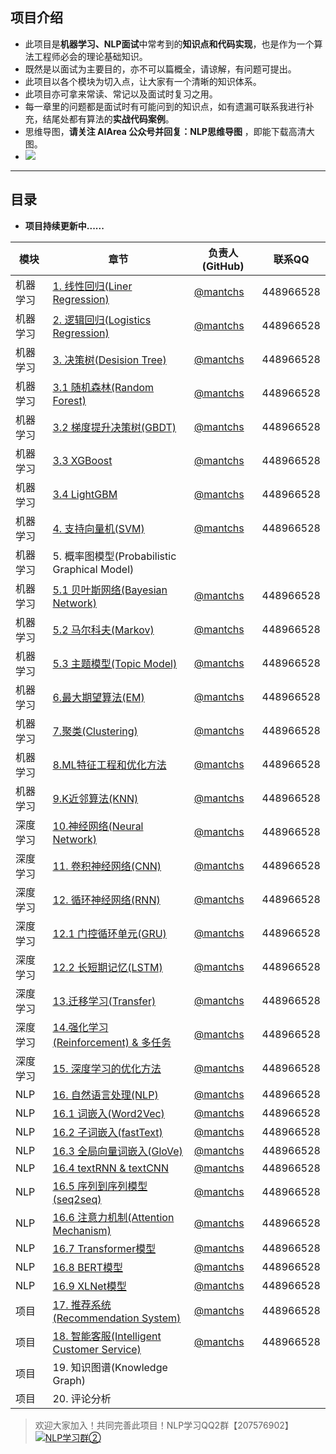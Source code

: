 ## 项目介绍

- 此项目是**机器学习、NLP面试**中常考到的**知识点和代码实现**，也是作为一个算法工程师必会的理论基础知识。
- 既然是以面试为主要目的，亦不可以篇概全，请谅解，有问题可提出。
- 此项目以各个模块为切入点，让大家有一个清晰的知识体系。
- 此项目亦可拿来常读、常记以及面试时复习之用。
- 每一章里的问题都是面试时有可能问到的知识点，如有遗漏可联系我进行补充，结尾处都有算法的**实战代码案例**。
- 思维导图，**请关注 AIArea 公众号并回复：NLP思维导图** ，即能下载高清大图。
- ![](https://github.com/NLP-LOVE/Introduction-NLP/raw/master/img/2020-2-3_16-0-25.png?raw=true)


------



## 目录

- **项目持续更新中......**

| 模块     | 章节                                                         | 负责人(GitHub)                          | 联系QQ    |
| -------- | ------------------------------------------------------------ | --------------------------------------- | --------- |
| 机器学习 | [1. 线性回归(Liner Regression)](https://github.com/NLP-LOVE/ML-NLP/blob/master/Machine%20Learning/Liner%20Regression/1.Liner%20Regression.md) | [@mantchs](https://github.com/NLP-LOVE) | 448966528 |
| 机器学习 | [2. 逻辑回归(Logistics Regression)](https://github.com/NLP-LOVE/ML-NLP/blob/master/Machine%20Learning/2.Logistics%20Regression/2.Logistics%20Regression.md) | [@mantchs](https://github.com/NLP-LOVE) | 448966528 |
| 机器学习 | [3. 决策树(Desision Tree)](https://github.com/NLP-LOVE/ML-NLP/blob/master/Machine%20Learning/3.Desition%20Tree/Desition%20Tree.md) | [@mantchs](https://github.com/NLP-LOVE) | 448966528 |
| 机器学习 | [3.1 随机森林(Random Forest)](https://github.com/NLP-LOVE/ML-NLP/blob/master/Machine%20Learning/3.1%20Random%20Forest/3.1%20Random%20Forest.md) | [@mantchs](https://github.com/NLP-LOVE) | 448966528 |
| 机器学习 | [3.2 梯度提升决策树(GBDT)](https://github.com/NLP-LOVE/ML-NLP/blob/master/Machine%20Learning/3.2%20GBDT/3.2%20GBDT.md) | [@mantchs](https://github.com/NLP-LOVE) | 448966528 |
| 机器学习 | [3.3 XGBoost](https://github.com/NLP-LOVE/ML-NLP/blob/master/Machine%20Learning/3.3%20XGBoost/3.3%20XGBoost.md) | [@mantchs](https://github.com/NLP-LOVE) | 448966528 |
| 机器学习 | [3.4 LightGBM](https://github.com/NLP-LOVE/ML-NLP/blob/master/Machine%20Learning/3.4%20LightGBM/3.4%20LightGBM.md) | [@mantchs](https://github.com/NLP-LOVE) | 448966528 |
| 机器学习 | [4. 支持向量机(SVM)](https://github.com/NLP-LOVE/ML-NLP/blob/master/Machine%20Learning/4.%20SVM/4.%20SVM.md) | [@mantchs](https://github.com/NLP-LOVE) | 448966528 |
| 机器学习 | 5. 概率图模型(Probabilistic Graphical Model)                 |                                         |           |
| 机器学习 | [5.1 贝叶斯网络(Bayesian Network)](https://github.com/NLP-LOVE/ML-NLP/blob/master/Machine%20Learning/5.1%20Bayes%20Network/5.1%20Bayes%20Network.md) | [@mantchs](https://github.com/NLP-LOVE) | 448966528 |
| 机器学习 | [5.2 马尔科夫(Markov)](https://github.com/NLP-LOVE/ML-NLP/blob/master/Machine%20Learning/5.2%20Markov/5.2%20Markov.md) | [@mantchs](https://github.com/NLP-LOVE) | 448966528 |
| 机器学习 | [5.3 主题模型(Topic Model)](https://github.com/NLP-LOVE/ML-NLP/tree/master/Machine%20Learning/5.3%20Topic%20Model) | [@mantchs](https://github.com/NLP-LOVE) | 448966528 |
| 机器学习 | [6.最大期望算法(EM)](https://github.com/NLP-LOVE/ML-NLP/tree/master/Machine%20Learning/6.%20EM) | [@mantchs](https://github.com/NLP-LOVE) | 448966528 |
| 机器学习 | [7.聚类(Clustering)](https://github.com/NLP-LOVE/ML-NLP/tree/master/Machine%20Learning/7.%20Clustering) | [@mantchs](https://github.com/NLP-LOVE) | 448966528 |
| 机器学习 | [8.ML特征工程和优化方法](https://github.com/NLP-LOVE/ML-NLP/tree/master/Machine%20Learning/8.%20ML%E7%89%B9%E5%BE%81%E5%B7%A5%E7%A8%8B%E5%92%8C%E4%BC%98%E5%8C%96%E6%96%B9%E6%B3%95) | [@mantchs](https://github.com/NLP-LOVE) | 448966528 |
| 机器学习 | [9.K近邻算法(KNN)](https://github.com/NLP-LOVE/ML-NLP/tree/master/Machine%20Learning/9.%20KNN) | [@mantchs](https://github.com/NLP-LOVE) | 448966528 |
| 深度学习 | [10.神经网络(Neural Network)](https://github.com/NLP-LOVE/ML-NLP/tree/master/Deep%20Learning/10.%20Neural%20Network) | [@mantchs](https://github.com/NLP-LOVE) | 448966528 |
| 深度学习 | [11. 卷积神经网络(CNN)](https://github.com/NLP-LOVE/ML-NLP/tree/master/Deep%20Learning/11.%20CNN) | [@mantchs](https://github.com/NLP-LOVE) | 448966528 |
| 深度学习 | [12. 循环神经网络(RNN)](https://github.com/NLP-LOVE/ML-NLP/tree/master/Deep%20Learning/12.%20RNN) | [@mantchs](https://github.com/NLP-LOVE) | 448966528 |
| 深度学习 | [12.1 门控循环单元(GRU)](https://github.com/NLP-LOVE/ML-NLP/tree/master/Deep%20Learning/12.1%20GRU) | [@mantchs](https://github.com/NLP-LOVE) | 448966528 |
| 深度学习 | [12.2 长短期记忆(LSTM)](https://github.com/NLP-LOVE/ML-NLP/tree/master/Deep%20Learning/12.2%20LSTM) | [@mantchs](https://github.com/NLP-LOVE) | 448966528 |
| 深度学习 | [13.迁移学习(Transfer)](https://github.com/NLP-LOVE/ML-NLP/tree/master/Deep%20Learning/13.%20Transfer%20Learning) | [@mantchs](https://github.com/NLP-LOVE) | 448966528 |
| 深度学习 | [14.强化学习(Reinforcement) & 多任务](https://github.com/NLP-LOVE/ML-NLP/tree/master/Deep%20Learning/14.%20Reinforcement%20Learning) | [@mantchs](https://github.com/NLP-LOVE) | 448966528 |
| 深度学习 | [15. 深度学习的优化方法](https://github.com/NLP-LOVE/ML-NLP/tree/master/Deep%20Learning/15.%20DL%20Optimizer) | [@mantchs](https://github.com/NLP-LOVE) | 448966528 |
| NLP      | [16. 自然语言处理(NLP)](https://github.com/NLP-LOVE/ML-NLP/tree/master/NLP/16.%20NLP) | [@mantchs](https://github.com/NLP-LOVE) | 448966528 |
| NLP      | [16.1 词嵌入(Word2Vec)](https://github.com/NLP-LOVE/ML-NLP/tree/master/NLP/16.1%20Word%20Embedding) | [@mantchs](https://github.com/NLP-LOVE) | 448966528 |
| NLP      | [16.2 子词嵌入(fastText)](https://github.com/NLP-LOVE/ML-NLP/tree/master/NLP/16.2%20fastText) | [@mantchs](https://github.com/NLP-LOVE) | 448966528 |
| NLP      | [16.3 全局向量词嵌入(GloVe)](https://github.com/NLP-LOVE/ML-NLP/tree/master/NLP/16.3%20GloVe) | [@mantchs](https://github.com/NLP-LOVE) | 448966528 |
| NLP      | [16.4 textRNN & textCNN](https://github.com/NLP-LOVE/ML-NLP/tree/master/NLP/16.4%20textRNN%20%26%20textCNN) | [@mantchs](https://github.com/NLP-LOVE) | 448966528 |
| NLP      | [16.5 序列到序列模型(seq2seq)](https://github.com/NLP-LOVE/ML-NLP/tree/master/NLP/16.5%20seq2seq) | [@mantchs](https://github.com/NLP-LOVE) | 448966528 |
| NLP      | [16.6 注意力机制(Attention Mechanism)](https://github.com/NLP-LOVE/ML-NLP/tree/master/NLP/16.6%20Attention) | [@mantchs](https://github.com/NLP-LOVE) | 448966528 |
| NLP      | [16.7 Transformer模型](https://github.com/NLP-LOVE/ML-NLP/tree/master/NLP/16.7%20Transformer) | [@mantchs](https://github.com/NLP-LOVE) | 448966528 |
| NLP      | [16.8 BERT模型](https://github.com/NLP-LOVE/ML-NLP/tree/master/NLP/16.8%20BERT) | [@mantchs](https://github.com/NLP-LOVE) | 448966528 |
| NLP      | [16.9 XLNet模型](https://github.com/NLP-LOVE/ML-NLP/tree/master/NLP/16.9%20XLNet) | [@mantchs](https://github.com/NLP-LOVE) | 448966528 |
| 项目     | [17. 推荐系统(Recommendation System)](https://github.com/NLP-LOVE/ML-NLP/tree/master/Project/17.%20Recommendation%20System) | [@mantchs](https://github.com/NLP-LOVE) | 448966528 |
| 项目     | [18. 智能客服(Intelligent Customer Service)](https://github.com/NLP-LOVE/ML-NLP/tree/master/Project/18.%20Intelligent%20Customer%20Service) | [@mantchs](https://github.com/NLP-LOVE) | 448966528 |
| 项目     | 19. 知识图谱(Knowledge Graph)                                |                                         |           |
| 项目     | 20. 评论分析                                                 |                                         |           |



> 欢迎大家加入！共同完善此项目！NLP学习QQ2群【207576902】<a target="_blank" href="http://shang.qq.com/wpa/qunwpa?idkey=1defd70810d9e67ca6ab3a30e1425a8a358139315a186dd2192d82a4c0ca1ce9"><img border="0" src="http://pub.idqqimg.com/wpa/images/group.png" alt="NLP学习群②" title="NLP学习群②"></a>
